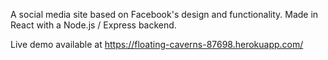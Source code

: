 A social media site based on Facebook's design and functionality. Made in React with a Node.js / Express backend.

Live demo available at https://floating-caverns-87698.herokuapp.com/
